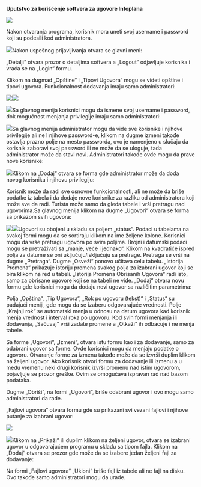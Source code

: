 ﻿**Uputstvo za korišćenje softvera za ugovore Infoplana**

![](Aspose.Words.9ee254e4-308d-492b-a6f2-5d9825d380e3.001.png)







Nakon otvaranja programa, korisnik mora uneti svoj username i password koji su podesili kod administratora.

![](Aspose.Words.9ee254e4-308d-492b-a6f2-5d9825d380e3.002.png)Nakon uspešnog prijavljivanja otvara se glavni meni:












„Detalji“ otvara prozor o detaljima softvera a „Logout“ odjavljuje korisnika i vraća se na „Login“ formu.

Klikom na dugmad „Opštine“  i  „Tipovi Ugovora“ mogu se videti opštine i tipovi ugovora. Funkcionalnost dodavanja imaju samo administratori: 



![](Aspose.Words.9ee254e4-308d-492b-a6f2-5d9825d380e3.003.png)![](Aspose.Words.9ee254e4-308d-492b-a6f2-5d9825d380e3.004.png)











![](Aspose.Words.9ee254e4-308d-492b-a6f2-5d9825d380e3.005.png)Sa glavnog menija korisnici mogu da ismene svoj username i password, dok mogućnost menjanja privilegije imaju samo administratori:






![](Aspose.Words.9ee254e4-308d-492b-a6f2-5d9825d380e3.006.png)Sa glavnog menija administrator mogu da vide sve korisnike i njihove privilegije ali ne I njihove password-e, klikom na dugme izmeni takođe ostavlja prazno polje na mesto passworda, ovo je namenjeno u slučaju da korisnik zaboravi svoj password ili ne može da se uloguje, tada administrator može da stavi novi. Administratori takođe ovde mogu da prave nove korisnike: 

![](Aspose.Words.9ee254e4-308d-492b-a6f2-5d9825d380e3.007.png)Klikom na „Dodaj“ otvara se forma gde administrator može da doda novog korisnika i njihovu privilegiju:









Korisnik može da radi sve osnovne funkcionalnosti, ali ne može da briše podatke iz tabela i da dodaje nove korisnike za razliku od administratora koji može sve da radi. Turista može samo da gleda tabele i vrši pretragu nad ugovorima.Sa glavnog menija klikom na dugme „Ugovori“ otvara se forma sa prikazom svih ugovora:

![](Aspose.Words.9ee254e4-308d-492b-a6f2-5d9825d380e3.008.png)![](Aspose.Words.9ee254e4-308d-492b-a6f2-5d9825d380e3.009.png)Ugovori su obojeni u skladu sa poljem „status“. Podaci u tabelama na svakoj formi mogu da se sortiraju klikom na ime željene kolone. Korisnici mogu da vrše pretragu ugovora po svim poljima. Brojni i datumski podaci mogu se pretraživati sa „manje, veće i jednako“. Klikom na kvadratiće ispred polja za datume se oni uključuju/isključuju sa pretrage. Pretraga se vrši na dugme „Pretraga“. Dugme „Osveži“ ponovo učitava celu tabelu. „Istorija Promena“ prikazuje istoriju promena svakog polja za izabrani ugovor koji se bira klikom na red u tabeli. „Istorija Promena Obrisanih Ugovora“ radi isto, samo za obrisane ugovore koji se na tabeli ne vide. „Dodaj“ otvara novu formu gde korisnici mogu da dodaju novi ugovor sa različitim parametrima:

Polja „Opština“, „Tip Ugovora“, „Rok po ugovoru (tekst)“ i „Status“ su padajući meniji, gde mogu da se izaberu odgovarajuće vrednosti. Polje „Krajnji rok“ se automatski menja u odnosu na datum ugovora kad korisnik menja vrednost i interval roka po ugovoru. Kod svih formi menjanja ili dodavanja, „Sačuvaj“ vrši zadate promene a „Otkaži“ ih odbacuje i ne menja tabele.

Sa forme „Ugovori“, „Izmeni“, otvara istu formu kao i za dodavanje, samo za odabrani ugovor sa forme. Ovde korisnici mogu da menjaju podatke o ugovoru. Otvaranje forme za izmenu takođe može da se izvrši duplim klikom na željeni ugovor. Ako korisnik otvori formu za dodavanje ili izmenu a u među vremenu neki drugi korisnik izvrši promenu nad istim ugovorom, pojavljuje se prozor greške. Ovim se omogućava ispravan rad nad bazom podataka.

Dugme „Obriši“, na formi „Ugovori“, briše odabrani ugovor i ovo mogu samo administratori da rade.

„Fajlovi ugovora“ otvara formu gde su prikazani svi vezani fajlovi i njihove putanje za izabrani ugovor:

![](Aspose.Words.9ee254e4-308d-492b-a6f2-5d9825d380e3.010.png)








![](Aspose.Words.9ee254e4-308d-492b-a6f2-5d9825d380e3.011.png)Klikom na „Prikaži“ ili duplim klikom na željeni ugovor, otvara se izabrani ugovor u odgovarajućem programu u skladu sa tipom fajla. Klikom na „Dodaj“ otvara se prozor gde može da se izabere jedan željeni fajl za dodavanje:

Na formi „Fajlovi ugovora“ „Ukloni“ briše fajl iz tabele ali ne fajl na disku. Ovo takođe samo administratori mogu da urade.
